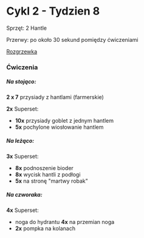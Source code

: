 # Cykl 2 - Tydzien 8

Sprzęt: 2 Hantle

Przerwy: po około 30 sekund pomiędzy ćwiczeniami

[Rozgrzewka](rozgrzewka.md)

### Ćwiczenia

##### Na stojąco:

**2 x 7** przysiady z hantlami (farmerskie)

**2x** Superset:

- **10x** przysiady goblet z jednym hantlem
- **5x** pochylone wiosłowanie hantlem

##### Na leżąco:

**3x** Superset:

- **8x** podnoszenie bioder  
- **8x** wycisk hantli z podłogi
- **5x** na stronę "martwy robak"

##### Na czworaka:

**4x** Superset:

- noga do hydrantu **4x** na przemian noga
- **2x** pompka na kolanach

